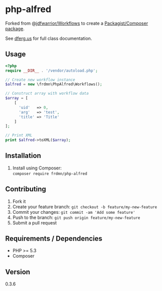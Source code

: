 # php-alfred

Forked from @[jdfwarrior/Workflows](https://github.com/jdfwarrior/Workflows) to create a [Packagist/Composer package](https://packagist.org/packages/frdmn/php-alfred).

See [dferg.us](http://dferg.us/workflows-class) for full class documentation.

## Usage

```php
<?php
require __DIR__ . '/vendor/autoload.php';

// Create new workflow instance
$alfred = new \frdmn\PhpAlfred\Workflows();

// Construct array with workflow data
$array = [
    [
      'uid'   => 0,
      'arg'   => 'test',
      'title' => 'Title'
    ]
];

// Print XML
print $alfred->toXML($array);
```

## Installation

1. Install using Composer:  
  `composer require frdmn/php-alfred`

## Contributing

1. Fork it
2. Create your feature branch: `git checkout -b feature/my-new-feature`
3. Commit your changes: `git commit -am 'Add some feature'`
4. Push to the branch: `git push origin feature/my-new-feature`
5. Submit a pull request

## Requirements / Dependencies

* PHP >= 5.3
* Composer

## Version

0.3.6
